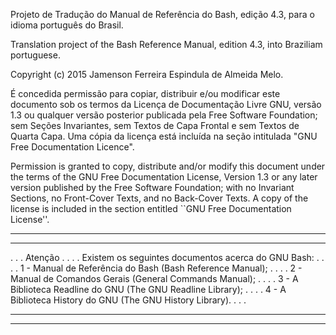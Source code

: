 
Projeto de Tradução do Manual de Referência do Bash, edição 4.3, para o 
idioma português do Brasil.

Translation project of the Bash Reference Manual, edition 4.3, into 
Braziliam portuguese.



Copyright (c) 2015 Jamenson Ferreira Espindula de Almeida Melo.

  É concedida permissão para copiar, distribuir e/ou modificar este 
  documento sob os termos da Licença de Documentação Livre GNU, versão 
  1.3 ou qualquer versão posterior publicada pela Free Software 
  Foundation; sem Seções Invariantes, sem Textos de Capa Frontal e sem 
  Textos de Quarta Capa.   Uma cópia da licença está incluída na seção 
  intitulada "GNU Free Documentation Licence".
  
  Permission is granted to copy, distribute and/or modify this document 
  under the terms of the GNU Free Documentation License, Version 1.3 or 
  any later version published by the Free Software Foundation; with no 
  Invariant Sections, no Front-Cover Texts, and no Back-Cover Texts.   A 
  copy of the license is included in the section entitled ``GNU Free 
  Documentation License''.


************************************************************************
************************************************************************
.								       .
.			Atenção					       .
.								       .
.	Existem os seguintes documentos acerca do GNU Bash:	       .
.								       .
.	1 - Manual de Referência do Bash (Bash Reference Manual);      .
.								       .
.	2 - Manual de Comandos Gerais (General Commands Manual);       .
.								       .
.	3 - A Biblioteca Readline do GNU (The GNU Readline Library);   .
.								       .
.	4 - A Biblioteca History do GNU (The GNU History Library).     .
.								       .
************************************************************************
************************************************************************
